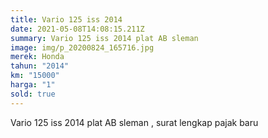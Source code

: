 ```yaml
---
title: Vario 125 iss 2014
date: 2021-05-08T14:08:15.211Z
summary: Vario 125 iss 2014 plat AB sleman
image: img/p_20200824_165716.jpg
merek: Honda
tahun: "2014"
km: "15000"
harga: "1"
sold: true
---
```

Vario 125 iss 2014 plat AB sleman , surat lengkap pajak baru